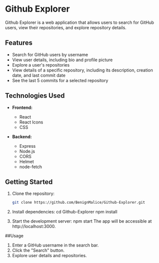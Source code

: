 # Github Explorer

Github Explorer is a web application that allows users to search for GitHub users, view their repositories, and explore repository details.

## Features

- Search for GitHub users by username
- View user details, including bio and profile picture
- Explore a user's repositories
- View details of a specific repository, including its description, creation date, and last commit date
- See the last 5 commits for a selected repository

## Technologies Used

- **Frontend:**

  - React
  - React Icons
  - CSS

- **Backend:**
  - Express
  - Node.js
  - CORS
  - Helmet
  - node-fetch

## Getting Started

1. Clone the repository:

   ```bash
   git clone https://github.com/BenignMalice/Github-Explorer.git

   ```

2. Install dependencies:
   cd Github-Explorer
   npm install

3. Start the development server:
   npm start
   The app will be accessible at http://localhost:3000.

##Usage

1. Enter a GitHub username in the search bar.
2. Click the "Search" button.
3. Explore user details and repositories.
